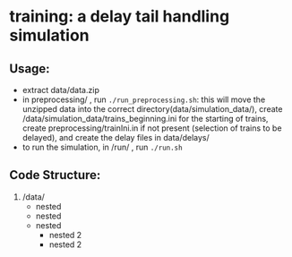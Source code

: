 # training: a delay tail handling simulation

## Usage:
* extract data/data.zip
* in preprocessing/ , run `./run_preprocessing.sh`: this will move the unzipped data into the correct directory(data/simulation_data/), create /data/simulation_data/trains_beginning.ini for the starting of trains, create preprocessing/trainIni.in if not present (selection of trains to be delayed), and create the delay files in data/delays/
* to run the simulation, in /run/ , run `./run.sh`

## Code Structure:
1.  /data/
    * nested
    * nested
    - nested
        * nested 2
        - nested 2
